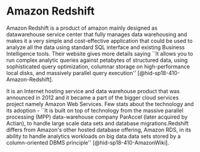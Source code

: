 Amazon Redshift
===============

Amazon Redshift is a product of amazon mainly designed as
datawarehouse service center that fully manages data warehousing and
makes it a very simple and cost-effective application that could be
used to analyze all the data using standard SQL interface and existing
Business Intelligence tools. Their website gives more details saying
``It allows you to run complex analytic queries against petabytes of
structured data, using sophisticated query optimization, columnar
storage on high-performance local disks, and massively parallel query
execution'' [@hid-sp18-410-Amazon-Redshift].

It is an Internet hosting service and data warehouse product that was
announced in 2012 and it became a part of the bigger cloud services
project namely Amazon Web Services. Few stats about the technology and
its adoption - ``It is built on top of technology from the massive
parallel processing (MPP) data-warehouse company ParAccel (later
acquired by Actian), to handle large scale data sets and database
migrations.Redshift differs from Amazon's other hosted database
offering, Amazon RDS, in its ability to handle analytics workloads on
big data data sets stored by a column-oriented DBMS principle''
[@hid-sp18-410-AmazonWiki].
